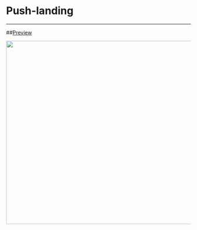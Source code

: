 # Push-landing
---
##[Preview](https://093309.github.io/PUSH-landingPage/)

<img src="./src/img/push.gif" width=900px height=500px/>
